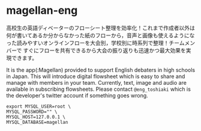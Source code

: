 # magellan-eng

高校生の英語ディベーターのフローシート整理を効率化！これまで作成者以外は何が書いてあるか分からなかった紙のフローから，音声と画像も使えるようになった読みやすいオンラインフローを大会別，学校別に時系列で整理！チームメンバーで
すぐにフローを共有できるから大会の振り返りも迅速かつ最大効果を実現できます。

It is the app(:Magellan) provided to support English debaters in high schools in Japan. This will introduce digital flowsheet which is easy to share and manage with members in your team. Currently, text, image and audio are available in subscribing flowsheets. Please contact `@eng_toshiaki` which is the developer's twitter account if something goes wrong.

```Shell
export MYSQL_USER=root \
MYSQL_PASSWORD="" \
MYSQL_HOST=127.0.0.1 \
MYSQL_DATABASE=magellan
```

